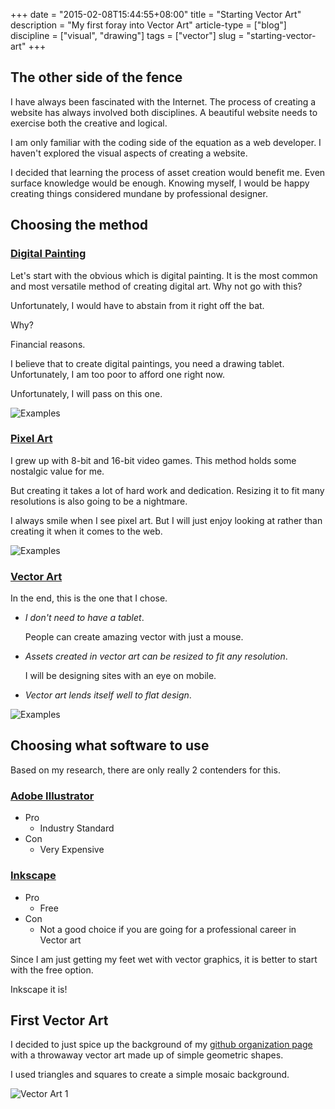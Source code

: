 +++
date = "2015-02-08T15:44:55+08:00"
title = "Starting Vector Art"
description = "My first foray into Vector Art"
article-type = ["blog"]
discipline = ["visual", "drawing"]
tags = ["vector"]
slug = "starting-vector-art"
+++

## The other side of the fence

I have always been fascinated with the Internet. The process of creating a website has always involved both disciplines. A beautiful website needs to exercise both the creative and logical.

I am only familiar with the coding side of the equation as a web developer. I haven't explored the visual aspects of creating a website. 

I decided that learning the process of asset creation would benefit me. Even surface knowledge would be enough. Knowing myself, I would be happy creating things considered mundane by professional designer. 

## Choosing the method

### [Digital Painting](http://en.wikipedia.org/wiki/Digital_painting)

Let's start with the obvious which is digital painting. It is the most common and most versatile method of creating digital art. Why not go with this?

Unfortunately, I would have to abstain from it right off the bat.

Why? 

Financial reasons.

I believe that to create digital paintings, you need a drawing tablet. Unfortunately, I am too poor to afford one right now.

Unfortunately, I will pass on this one.

![Examples](http://i.imgur.com/Z8xkYpC.jpg)

### [Pixel Art](http://en.wikipedia.org/wiki/Pixel_art)

I grew up with 8-bit and 16-bit video games. This method holds some nostalgic value for me.

But creating it takes a lot of hard work and dedication. Resizing it to fit many resolutions is also going to be a nightmare. 

I always smile when I see pixel art. But I will just enjoy looking at rather than creating it when it comes to the web.

![Examples](https://i.imgur.com/eKkBRUb.png)

### [Vector Art](http://en.wikipedia.org/wiki/Vector_graphics)

In the end, this is the one that I chose.

- *I don't need to have a tablet*. 

    People can create amazing vector with just a mouse.

- *Assets created in vector art can be resized to fit any resolution*.

    I will be designing sites with an eye on mobile.

- *Vector art lends itself well to flat design*. 

![Examples](http://i.imgur.com/Jtwcp1g.png)

## Choosing what software to use

Based on my research, there are only really 2 contenders for this.

### [Adobe Illustrator](http://www.adobe.com/products/illustrator.html)
- Pro
    - Industry Standard
- Con
    - Very Expensive

### [Inkscape](https://inkscape.org/en/)
- Pro
    - Free
- Con
    - Not a good choice if you are going for a professional career in Vector art

Since I am just getting my feet wet with vector graphics, it is better to start with the free option.

Inkscape it is!

## First Vector Art

I decided to just spice up the background of my [github organization page](http://arvinsim.github.io) with a throwaway vector art made up of simple geometric shapes.

I used triangles and squares to create a simple mosaic background.

![Vector Art 1](http://i.imgur.com/ln01b2N.png)
